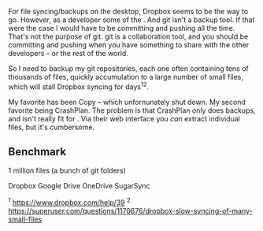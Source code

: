 

For file syncing/backups on the desktop, Dropbox seems to be the way to go.
However, as a developer some of the . And git isn't a backup tool. If that were the case
I would have to be committing and pushing all the time. That's not the purpose of git.
git is a collaboration tool, and you should be committing and pushing when you have something
to share with the other developers – or the rest of the world.

So I need to backup my git repositories, each one often containing tens of thousands of files,
quickly accumulation to a large number of small files, which will stall Dropbox syncing for
days<sup>1</sup><sup>2</sup>.

My favorite has been Copy – which unfornunately shut down. My second favorite being CrashPlan.
The problem is that CrashPlan only does backups, and isn't really fit for .
Via their web interface you _can_ extract individual files, but it's cumbersome.

Benchmark
---------
1 million files (a bunch of git folders)

Dropbox
Google Drive
OneDrive
SugarSync



<sup>1</sup> https://www.dropbox.com/help/39
<sup>2</sup> https://superuser.com/questions/1170676/dropbox-slow-syncing-of-many-small-files

